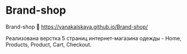# Brand-shop
Brand-shop 🏬
https://yanakalskaya.github.io/Brand-shop/

Реализована верстка 5 страниц интернет-магазина одежды - Home, Products, Product, Cart, Checkout. 
